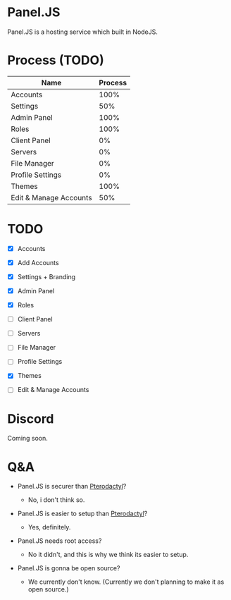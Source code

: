 # Panel.JS
Panel.JS is a hosting service which built in NodeJS.

# Process (TODO)
| Name      | Process |
| ----------- | ----------- |
| Accounts      | 100%       |
| Settings   | 50%        |
| Admin Panel   | 100%        |
| Roles   | 100%        |
| Client Panel   | 0%        |
| Servers   | 0%        |
| File Manager   | 0%        |
| Profile Settings   | 0%        |
| Themes   | 100%        |
| Edit & Manage Accounts   | 50%        |

# TODO
- [x] Accounts

- [x] Add Accounts

- [x] Settings + Branding

- [x] Admin Panel

- [X] Roles

- [ ] Client Panel

- [ ] Servers

- [ ] File Manager

- [ ] Profile Settings

- [x] Themes

- [ ] Edit & Manage Accounts

# Discord
Coming soon.

# Q&A

- Panel.JS is securer than [Pterodactyl](https://pterodactyl.io/)?
  - No, i don't think so.

- Panel.JS is easier to setup than [Pterodactyl](https://pterodactyl.io/)?
  - Yes, definitely.

- Panel.JS needs root access?
  - No it didn't, and this is why we think its easier to setup.

- Panel.JS is gonna be open source?
  - We currently don't know. (Currently we don't planning to make it as open source.)
